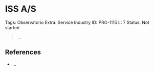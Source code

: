 # ISS A/S

Tags: Observatorio
Extra: Service Industry
ID: PRO-1115
L: 7
Status: Not started

> …
> 

## References

- …